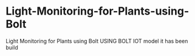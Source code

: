# Light-Monitoring-for-Plants-using-Bolt
Light Monitoring for Plants using Bolt 
USING BOLT IOT model it has been build 
